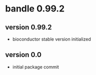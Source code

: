 # bandle 0.99.2

## version 0.99.2

- bioconductor stable version initialized

## version 0.0

- initial package commit


